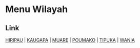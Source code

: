 # Menu Wilayah

## Link

[HIRIPAU](https://github.com/gigit-pemilu/pemilu-2024-94-papua-tengah/tree/main/pilpres/hitung-suara/sub/94-papua-tengah/sub/04-mimika/sub/03-mimika-timur/sub/2006-hiripau)
 | 
[KAUGAPA](https://github.com/gigit-pemilu/pemilu-2024-94-papua-tengah/tree/main/pilpres/hitung-suara/sub/94-papua-tengah/sub/04-mimika/sub/03-mimika-timur/sub/2002-kaugapa)
 | 
[MUARE](https://github.com/gigit-pemilu/pemilu-2024-94-papua-tengah/tree/main/pilpres/hitung-suara/sub/94-papua-tengah/sub/04-mimika/sub/03-mimika-timur/sub/2005-muare)
 | 
[POUMAKO](https://github.com/gigit-pemilu/pemilu-2024-94-papua-tengah/tree/main/pilpres/hitung-suara/sub/94-papua-tengah/sub/04-mimika/sub/03-mimika-timur/sub/2003-poumako)
 | 
[TIPUKA](https://github.com/gigit-pemilu/pemilu-2024-94-papua-tengah/tree/main/pilpres/hitung-suara/sub/94-papua-tengah/sub/04-mimika/sub/03-mimika-timur/sub/2004-tipuka)
 | 
[WANIA](https://github.com/gigit-pemilu/pemilu-2024-94-papua-tengah/tree/main/pilpres/hitung-suara/sub/94-papua-tengah/sub/04-mimika/sub/03-mimika-timur/sub/1001-wania)

